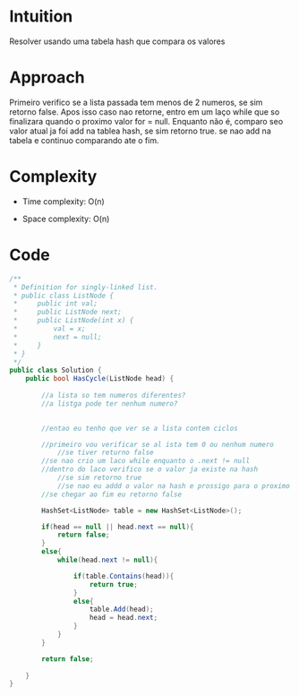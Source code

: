 # Intuition
Resolver usando  uma tabela hash que compara os valores

# Approach
Primeiro verifico se a lista passada tem menos de 2 numeros, se sim retorno false. Apos isso caso nao retorne, entro em um laço while que so finalizara quando o proximo valor for = null. Enquanto não é, comparo seo valor atual ja foi add na tablea hash, se sim retorno true. se nao add na tabela e continuo comparando ate o fim.

# Complexity
- Time complexity: O(n)

- Space complexity: O(n)

# Code
```csharp []
/**
 * Definition for singly-linked list.
 * public class ListNode {
 *     public int val;
 *     public ListNode next;
 *     public ListNode(int x) {
 *         val = x;
 *         next = null;
 *     }
 * }
 */
public class Solution {
    public bool HasCycle(ListNode head) {
        
        //a lista so tem numeros diferentes?
        //a listga pode ter nenhum numero?
        

        //entao eu tenho que ver se a lista contem ciclos

        //primeiro vou verificar se al ista tem 0 ou nenhum numero
            //se tiver returno false
        //se nao crio um laco while enquanto o .next != null
        //dentro do laco verifico se o valor ja existe na hash 
            //se sim retorno true
            //se nao eu addd o valor na hash e prossigo para o proximo
        //se chegar ao fim eu retorno false

        HashSet<ListNode> table = new HashSet<ListNode>();

        if(head == null || head.next == null){
            return false;
        }
        else{
            while(head.next != null){

                if(table.Contains(head)){
                    return true;
                }
                else{
                    table.Add(head);
                    head = head.next;
                }
            }
        }

        return false;
        
    }
}
```
